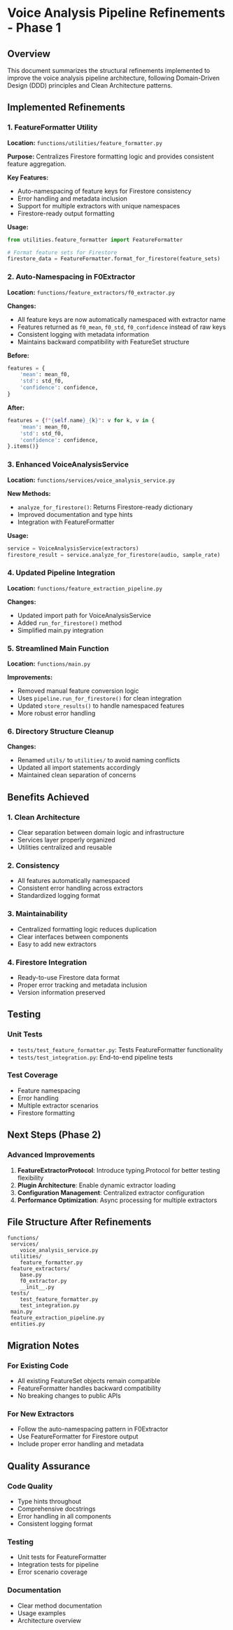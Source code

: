 # Voice Analysis Pipeline Refinements - Phase 1

## Overview
This document summarizes the structural refinements implemented to improve the voice analysis pipeline architecture, following Domain-Driven Design (DDD) principles and Clean Architecture patterns.

## Implemented Refinements

### 1.  FeatureFormatter Utility
**Location:** `functions/utilities/feature_formatter.py`

**Purpose:** Centralizes Firestore formatting logic and provides consistent feature aggregation.

**Key Features:**
- Auto-namespacing of feature keys for Firestore consistency
- Error handling and metadata inclusion
- Support for multiple extractors with unique namespaces
- Firestore-ready output formatting

**Usage:**
```python
from utilities.feature_formatter import FeatureFormatter

# Format feature sets for Firestore
firestore_data = FeatureFormatter.format_for_firestore(feature_sets)
```

### 2.  Auto-Namespacing in F0Extractor
**Location:** `functions/feature_extractors/f0_extractor.py`

**Changes:**
- All feature keys are now automatically namespaced with extractor name
- Features returned as `f0_mean`, `f0_std`, `f0_confidence` instead of raw keys
- Consistent logging with metadata information
- Maintains backward compatibility with FeatureSet structure

**Before:**
```python
features = {
    'mean': mean_f0,
    'std': std_f0,
    'confidence': confidence,
}
```

**After:**
```python
features = {f"{self.name}_{k}": v for k, v in {
    'mean': mean_f0,
    'std': std_f0,
    'confidence': confidence,
}.items()}
```

### 3.  Enhanced VoiceAnalysisService
**Location:** `functions/services/voice_analysis_service.py`

**New Methods:**
- `analyze_for_firestore()`: Returns Firestore-ready dictionary
- Improved documentation and type hints
- Integration with FeatureFormatter

**Usage:**
```python
service = VoiceAnalysisService(extractors)
firestore_result = service.analyze_for_firestore(audio, sample_rate)
```

### 4.  Updated Pipeline Integration
**Location:** `functions/feature_extraction_pipeline.py`

**Changes:**
- Updated import path for VoiceAnalysisService
- Added `run_for_firestore()` method
- Simplified main.py integration

### 5.  Streamlined Main Function
**Location:** `functions/main.py`

**Improvements:**
- Removed manual feature conversion logic
- Uses `pipeline.run_for_firestore()` for clean integration
- Updated `store_results()` to handle namespaced features
- More robust error handling

### 6.  Directory Structure Cleanup
**Changes:**
- Renamed `utils/` to `utilities/` to avoid naming conflicts
- Updated all import statements accordingly
- Maintained clean separation of concerns

## Benefits Achieved

### 1. **Clean Architecture**
- Clear separation between domain logic and infrastructure
- Services layer properly organized
- Utilities centralized and reusable

### 2. **Consistency**
- All features automatically namespaced
- Consistent error handling across extractors
- Standardized logging format

### 3. **Maintainability**
- Centralized formatting logic reduces duplication
- Clear interfaces between components
- Easy to add new extractors

### 4. **Firestore Integration**
- Ready-to-use Firestore data format
- Proper error tracking and metadata inclusion
- Version information preserved

## Testing

### Unit Tests
- `tests/test_feature_formatter.py`: Tests FeatureFormatter functionality
- `tests/test_integration.py`: End-to-end pipeline tests

### Test Coverage
- Feature namespacing
- Error handling
- Multiple extractor scenarios
- Firestore formatting

## Next Steps (Phase 2)

### Advanced Improvements
1. **FeatureExtractorProtocol**: Introduce typing.Protocol for better testing flexibility
2. **Plugin Architecture**: Enable dynamic extractor loading
3. **Configuration Management**: Centralized extractor configuration
4. **Performance Optimization**: Async processing for multiple extractors

## File Structure After Refinements

```
functions/
 services/
    voice_analysis_service.py 
 utilities/
    feature_formatter.py 
 feature_extractors/
    base.py
    f0_extractor.py 
    __init__.py
 tests/
    test_feature_formatter.py 
    test_integration.py 
 main.py 
 feature_extraction_pipeline.py 
 entities.py
```

## Migration Notes

### For Existing Code
- All existing FeatureSet objects remain compatible
- FeatureFormatter handles backward compatibility
- No breaking changes to public APIs

### For New Extractors
- Follow the auto-namespacing pattern in F0Extractor
- Use FeatureFormatter for Firestore output
- Include proper error handling and metadata

## Quality Assurance

### Code Quality
-  Type hints throughout
-  Comprehensive docstrings
-  Error handling in all components
-  Consistent logging format

### Testing
-  Unit tests for FeatureFormatter
-  Integration tests for pipeline
-  Error scenario coverage

### Documentation
-  Clear method documentation
-  Usage examples
-  Architecture overview 